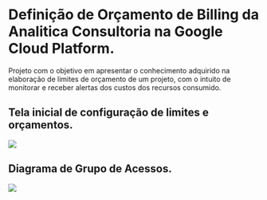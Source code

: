 # Definição de Orçamento de Billing da Analitica Consultoria na Google Cloud Platform.

Projeto com o objetivo em apresentar o conhecimento adquirido na elaboração de limites de orçamento de um projeto, com o intuito de monitorar e receber alertas dos custos dos recursos consumido.

## Tela inicial de configuração de limites e orçamentos.

![](https://github.com/andrerj2000/Dio_DevOps_Banco_Carrefour/blob/main/Defini%C3%A7%C3%A3o_de_Or%C3%A7amento_de_Billing_na_Google_Cloud_Platform/Tela01.png)

## Diagrama de Grupo de Acessos.

![](https://github.com/andrerj2000/Dio_DevOps_Banco_Carrefour/blob/main/Diagrama_da_Organiza%C3%A7%C3%A3o_de_Pastas_e_Projetos_e_Grupos_de_Acessos_na_Google_Cloud_Platform/Grupos_de_acesso.png)
